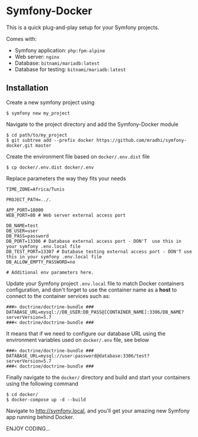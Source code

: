 # Symfony-Docker

This is a quick plug-and-play setup for your Symfony projects.

Comes with:
* Symfony application: `php:fpm-alpine`
* Web server: `nginx`
* Database: `bitnami/mariadb:latest`
* Database for testing: `bitnami/mariadb:latest`

## Installation

Create a new symfony project using

```shell script
$ symfony new my_project
```

Navigate to the project directory and add the Symfony-Docker module

```shell script
$ cd path/to/my_project
$ git subtree add --prefix docker https://github.com/mradhi/symfony-docker.git master
```

Create the environment file based on `docker/.env.dist` file

```shell script
$ cp docker/.env.dist docker/.env
```

Replace parameters the way they fits your needs

```shell script
TIME_ZONE=Africa/Tunis

PROJECT_PATH=../.

APP_PORT=18000
WEB_PORT=80 # Web server external access port

DB_NAME=test
DB_USER=user
DB_PASS=password
DB_PORT=13306 # Database external access port - DON'T  use this in your symfony .env.local file
DB_TEST_PORT=13307 # Database testing external access port - DON'T use this in your symfony .env.local file
DB_ALLOW_EMPTY_PASSWORD=no

# Additional env parameters here.
```

Update your Symfony project `.env.local` file to match Docker containers configuration, and don't forget 
to use the container name as a **host** to connect to the container services such as:

```shell script
###> doctrine/doctrine-bundle ###
DATABASE_URL=mysql://DB_USER:DB_PASS@[CONTAINER_NAME]:3306/DB_NAME?serverVersion=5.7
###< doctrine/doctrine-bundle ###
```

It means that if we need to configure our database URL using the environment 
variables used on `docker/.env` file, see below

```shell script
###> doctrine/doctrine-bundle ###
DATABASE_URL=mysql://user:password@database:3306/test?serverVersion=5.7
###< doctrine/doctrine-bundle ###
```

Finally navigate to the `docker/` directory and build and start your containers 
using the following command

```shell script
$ cd docker/
$ docker-compose up -d --build
```

Navigate to http://symfony.local, and you'll get your amazing new Symfony app running behind Docker.

ENJOY CODING...
